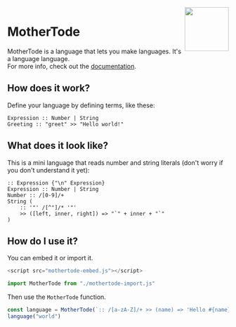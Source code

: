 <img align="right" height="100" src="http://todepond.com/IMG/MotherTode@0.25x.png">

# MotherTode

MotherTode is a language that lets you make languages. It's a language language.<br>
For more info, check out the [documentation](https://l2wilson94.gitbook.io/mothertode/).

## How does it work?
Define your language by defining terms, like these:

```
Expression :: Number | String
Greeting :: "greet" >> "Hello world!"
```

## What does it look like?
This is a mini language that reads number and string literals (don't worry if you don't understand it yet):
```
:: Expression {"\n" Expression}
Expression :: Number | String
Number :: /[0-9]/+
String (
    :: '"' /[^"]/* '"'
    >> ([left, inner, right]) => "`" + inner + "`"
)
```

## How do I use it?
You can embed it or import it.
```js
<script src="mothertode-embed.js"></script>
```
```js
import MotherTode from "./mothertode-import.js"
```
Then use the `MotherTode` function.
```js
const language = MotherTode(`:: /[a-zA-Z]/+ >> (name) => 'Hello #{name}!'`)
language("world")
```
